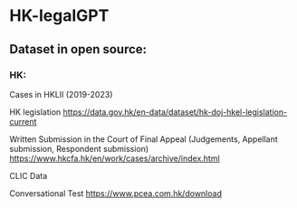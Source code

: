 # HK-legalGPT

## Dataset in open source:

### HK:
Cases in HKLII (2019-2023)


HK legislation https://data.gov.hk/en-data/dataset/hk-doj-hkel-legislation-current


Written Submission in the Court of Final Appeal (Judgements, Appellant submission, Respondent submission) https://www.hkcfa.hk/en/work/cases/archive/index.html


CLIC Data


Conversational Test  https://www.pcea.com.hk/download
